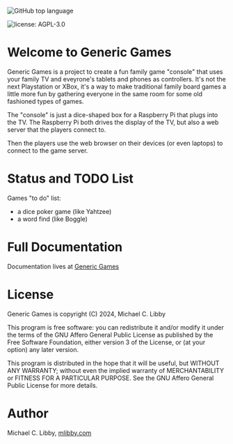 ![GitHub top language](https://img.shields.io/github/languages/top/mlibby/GenericGames)

![license: AGPL-3.0](https://img.shields.io/github/license/mlibby/GenericGames)

# Welcome to Generic Games

Generic Games is a project to create a fun family game "console" that uses your family TV and eveyrone's
tablets and phones as controllers. It's not the next Playstation or XBox, it's a way to make traditional
family board games a little more fun by gathering everyone in the same room for some old fashioned types
of games.

The "console" is just a dice-shaped box for a Raspberry Pi that plugs into the TV. The Raspberry Pi both
drives the display of the TV, but also a web server that the players connect to.

Then the players use the web browser on their devices (or even laptops) to connect to the game server.     

# Status and TODO List

Games "to do" list:

* a dice poker game (like Yahtzee)
* a word find (like Boggle)

# Full Documentation

Documentation lives at [Generic Games](https://genericgames.com)

# License

Generic Games is copyright (C) 2024, Michael C. Libby

This program is free software: you can redistribute it and/or modify
it under the terms of the GNU Affero General Public License as
published by the Free Software Foundation, either version 3 of the
License, or (at your option) any later version.

This program is distributed in the hope that it will be useful, 
but WITHOUT ANY WARRANTY; without even the implied warranty of
MERCHANTABILITY or FITNESS FOR A PARTICULAR PURPOSE.  See the
GNU Affero General Public License for more details.

# Author

Michael C. Libby, [mlibby.com](https://mlibby.com)

